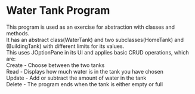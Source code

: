 # Water Tank Program
This program is used as an exercise for abstraction with classes and methods. <br>
It has an abstract class(WaterTank) and two subclasses(HomeTank) and (BuildingTank) with different limits for its values. <br>
This uses JOptionPane in its UI and applies basic CRUD operations, which are: <br>
Create - Choose between the two tanks <br>
Read - Displays how much water is in the tank you have chosen <br>
Update - Add or subtract the amount of water in the tank <br>
Delete - The program ends when the tank is either empty or full
